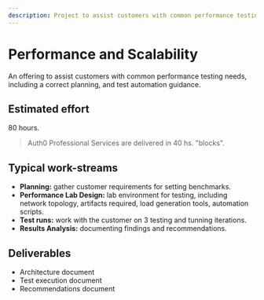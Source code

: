 ```yaml
---
description: Project to assist customers with common performance testing needs, including a correct planning, and test automation guidance.
---
```


# Performance and Scalability

An offering to assist customers with common performance testing needs, including a correct planning, and test automation guidance.

## Estimated effort

80 hours.

> Auth0 Professional Services are delivered in 40 hs. "blocks".

## Typical work-streams

* **Planning:** gather customer requirements for setting benchmarks.
* **Performance Lab Design:** lab environment for testing, including network topology, artifacts required, load generation tools, automation scripts.
* **Test runs:** work with the customer on 3 testing and tunning iterations.
* **Results Analysis:** documenting findings and recommendations.

## Deliverables

* Architecture document
* Test execution document
* Recommendations document
